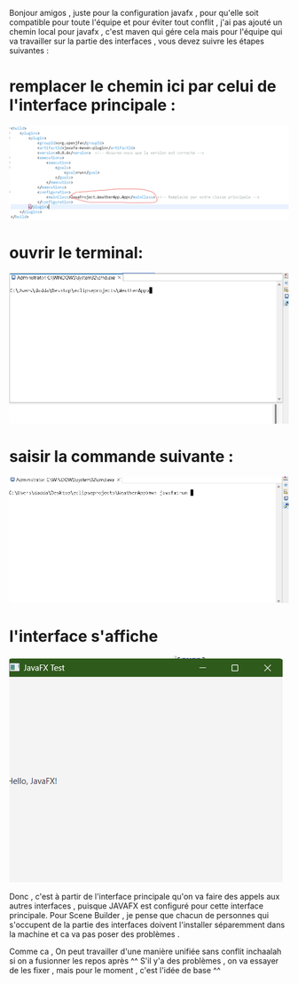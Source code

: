 Bonjour amigos , juste pour la configuration javafx , pour qu'elle soit compatible pour toute l'équipe et pour éviter tout conflit , j'ai pas ajouté un chemin local pour javafx , c'est maven qui gére cela
mais pour l'équipe qui va travailler sur la partie des interfaces , vous devez suivre les étapes suivantes : 

# remplacer le chemin ici par celui de l'interface principale :
![first](first.png)

# ouvrir le terminal: 
![first](second.png)
# saisir la commande suivante :
![first](third.png)
# l'interface s'affiche
![fist](fourth.png)

Donc , c'est à partir de l'interface principale qu'on va faire des appels aux autres interfaces , puisque JAVAFX est configuré pour cette interface principale.
Pour Scene Builder , je pense que chacun de personnes qui s'occupent de la partie des interfaces doivent l'installer séparemment dans la machine et ca va pas poser des problèmes .

Comme ca , On peut travailler d'une manière unifiée sans conflit inchaalah si on a fusionner les repos après ^^ 
S'il y'a des problèmes , on va essayer de les fixer , mais pour le moment , c'est l'idée de base ^^
